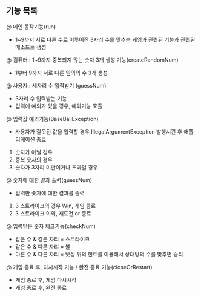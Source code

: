 



## 기능 목록

@ 메인 동작기능(run)
- 1~9까지 서로 다른 수로 이루어진 3자리 수를 맞추는 게임과 관련된 기능과 관련된 메소드들 생성

@ 컴퓨터 : 1~9까지 중복되지 않는 숫자 3개 생성 기능(createRandomNum)
 - 1부터 9까지 서로 다른 임의의 수 3개 생성


@ 사용자 : 세자리 수 입력받기 (guessNum)
- 3자리 수 입력받는 기능
- 입력에 예외가 있을 경우, 예외기능 호출


@ 입력값 예외기능(BaseBallException)
- 사용자가 잘못된 값을 입력할 경우 IllegalArgumentException 발생시킨 후 애플리케이션 종료
1. 숫자가 아닐 경우
2. 중복 숫자의 경우
3. 숫자가 3자리 미만이거나 초과일 경우


@ 숫자에 대한 결과 출력(guessNum)
- 입력한 숫자에 대한 결과를 출력
1. 3 스트라이크의 경우 Win, 게임 종료
2. 3 스트라이크 이외, 재도전 or 종료


@ 입력받은 숫자 체크기능(checkNum)
- 같은 수 & 같은 자리 = 스트라이크
- 같은 수 & 다른 자리 = 볼
- 다른 수 & 다른 자리 = 낫싱
 위의 힌트를 이용해서 상대방의 수를 맞추면 승리


@ 게임 종료 후, 다시시작 기능 / 완전 종료 기능(closeOrRestart)
- 게임 종료 후, 게임 다시시작
- 게임 종료 후, 완전 종료